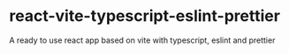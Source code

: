 # react-vite-typescript-eslint-prettier
A ready to use react app based on vite with typescript, eslint and prettier
